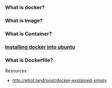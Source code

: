 ### What is docker?
### What is Image?
### What is Container?
###




### [Installing docker into ubuntu](https://docs.docker.com/engine/installation/linux/ubuntulinux/#/install)
### What is Dockerfile?




Resources
- http://elliot.land/post/docker-explained-simply
